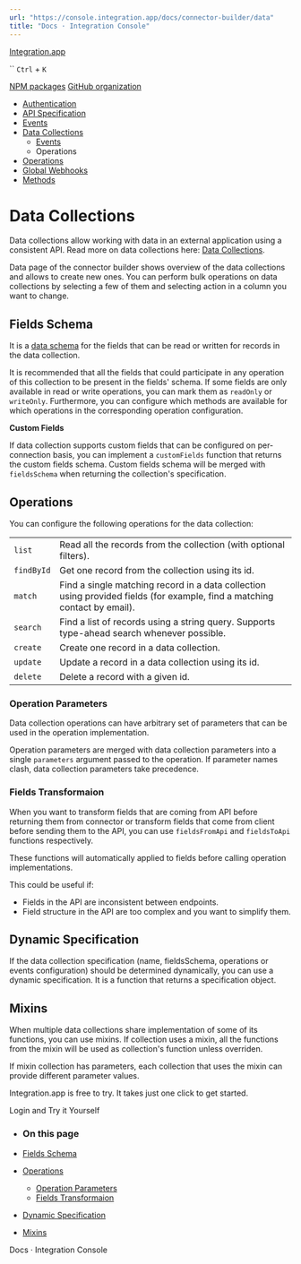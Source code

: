 ```yaml
---
url: "https://console.integration.app/docs/connector-builder/data"
title: "Docs · Integration Console"
---
```


[Integration.app](https://integration.app/)

`` `Ctrl` + `K`

[NPM packages](https://www.npmjs.com/~integration.app) [GitHub organization](https://github.com/integration-app)

- [Authentication](https://console.integration.app/docs/connector-builder/authentication)
- [API Specification](https://console.integration.app/docs/connector-builder/api)
- [Events](https://console.integration.app/docs/connector-builder/events)
- [Data Collections](https://console.integration.app/docs/connector-builder/data)
  - [Events](https://console.integration.app/docs/connector-builder/data/events)
  - Operations
- [Operations](https://console.integration.app/docs/connector-builder/operations)
- [Global Webhooks](https://console.integration.app/docs/connector-builder/global-webhooks)
- [Methods](https://console.integration.app/docs/connector-builder/methods)

# Data Collections

Data collections allow working with data in an external application using a consistent API. Read more on data collections here: [Data Collections](https://console.integration.app/docs/membrane/interfaces/data-collections).

Data page of the connector builder shows overview of the data collections and allows to create new ones.
You can perform bulk operations on data collections by selecting a few of them and selecting action in a column you want to change.

## Fields Schema

It is a [data schema](https://console.integration.app/docs/membrane/references/data-schemas) for the fields that can be read or written for records in the data collection.

It is recommended that all the fields that could participate in any operation of this collection to be present in the fields' schema. If some fields
are only available in read or write operations, you can mark them as `readOnly` or `writeOnly`. Furthermore, you can configure which methods
are available for which operations in the corresponding operation configuration.

**Custom Fields**

If data collection supports custom fields that can be configured on per-connection basis, you can implement a `customFields` function that returns the custom fields schema.
Custom fields schema will be merged with `fieldsSchema` when returning the collection's specification.

## Operations

You can configure the following operations for the data collection:

|     |     |
| --- | --- |
| `list` | Read all the records from the collection (with optional filters). |
| `findById` | Get one record from the collection using its id. |
| `match` | Find a single matching record in a data collection using provided fields (for example, find a matching contact by email). |
| `search` | Find a list of records using a string query. Supports type-ahead search whenever possible. |
| `create` | Create one record in a data collection. |
| `update` | Update a record in a data collection using its id. |
| `delete` | Delete a record with a given id. |

### Operation Parameters

Data collection operations can have arbitrary set of parameters that can be used in the operation implementation.

Operation parameters are merged with data collection parameters into a single `parameters` argument passed to the operation.
If parameter names clash, data collection parameters take precedence.

### Fields Transformaion

When you want to transform fields that are coming from API before returning them from connector or transform fields that come from client before sending them to the API,
you can use `fieldsFromApi` and `fieldsToApi` functions respectively.

These functions will automatically applied to fields before calling operation implementations.

This could be useful if:

- Fields in the API are inconsistent between endpoints.
- Field structure in the API are too complex and you want to simplify them.

## Dynamic Specification

If the data collection specification (name, fieldsSchema, operations or events configuration) should be determined dynamically, you can use a dynamic specification. It is a function that returns a specification object.

## Mixins

When multiple data collections share implementation of some of its functions, you can use mixins.
If collection uses a mixin, all the functions from the mixin will be used as collection's function unless overriden.

If mixin collection has parameters, each collection that uses the mixin can provide different parameter values.

Integration.app is free to try. It takes just one click to get started.

Login and Try it Yourself

- ### On this page

- [Fields Schema](https://console.integration.app/docs/connector-builder/data#fields-schema)
- [Operations](https://console.integration.app/docs/connector-builder/data#operations)
  - [Operation Parameters](https://console.integration.app/docs/connector-builder/data#operation-parameters)
  - [Fields Transformaion](https://console.integration.app/docs/connector-builder/data#fields-transformaion)
- [Dynamic Specification](https://console.integration.app/docs/connector-builder/data#dynamic-specification)
- [Mixins](https://console.integration.app/docs/connector-builder/data#mixins)

Docs · Integration Console